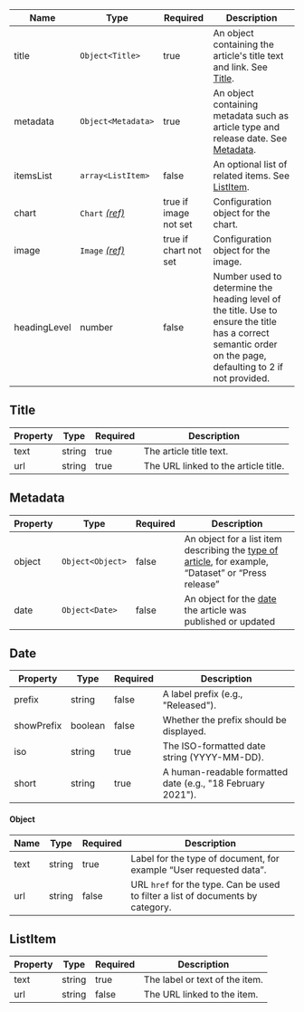 | Name         | Type                                 | Required              | Description                                                                                                                                                 |
| ------------ | ------------------------------------ | --------------------- | ----------------------------------------------------------------------------------------------------------------------------------------------------------- |
| title        | `Object<Title>`                      | true                  | An object containing the article's title text and link. See [Title](#title).                                                                                |
| metadata     | `Object<Metadata>`                   | true                  | An object containing metadata such as article type and release date. See [Metadata](#metadata).                                                             |
| itemsList    | `array<ListItem>`                    | false                 | An optional list of related items. See [ListItem](#listItem).                                                                                               |
| chart        | `Chart` [_(ref)_](/components/chart) | true if image not set | Configuration object for the chart.                                                                                                                         |
| image        | `Image` [_(ref)_](/components/image) | true if chart not set | Configuration object for the image.                                                                                                                         |
| headingLevel | number                               | false                 | Number used to determine the heading level of the title. Use to ensure the title has a correct semantic order on the page, defaulting to 2 if not provided. |

## Title

| Property | Type   | Required | Description                          |
| -------- | ------ | -------- | ------------------------------------ |
| text     | string | true     | The article title text.              |
| url      | string | true     | The URL linked to the article title. |

## Metadata

| Property | Type             | Required | Description                                                                                                    |
| -------- | ---------------- | -------- | -------------------------------------------------------------------------------------------------------------- |
| object   | `Object<Object>` | false    | An object for a list item describing the [type of article](#object), for example, “Dataset” or “Press release” |
| date     | `Object<Date>`   | false    | An object for the [date](#date) the article was published or updated                                           |

## Date

| Property   | Type    | Required | Description                                                 |
| ---------- | ------- | -------- | ----------------------------------------------------------- |
| prefix     | string  | false    | A label prefix (e.g., "Released").                          |
| showPrefix | boolean | false    | Whether the prefix should be displayed.                     |
| iso        | string  | true     | The ISO-formatted date string (YYYY-MM-DD).                 |
| short      | string  | true     | A human-readable formatted date (e.g., "18 February 2021"). |

#### Object

| Name | Type   | Required | Description                                                                     |
| ---- | ------ | -------- | ------------------------------------------------------------------------------- |
| text | string | true     | Label for the type of document, for example “User requested data”.              |
| url  | string | false    | URL `href` for the type. Can be used to filter a list of documents by category. |

## ListItem

| Property | Type   | Required | Description                    |
| -------- | ------ | -------- | ------------------------------ |
| text     | string | true     | The label or text of the item. |
| url      | string | false    | The URL linked to the item.    |
